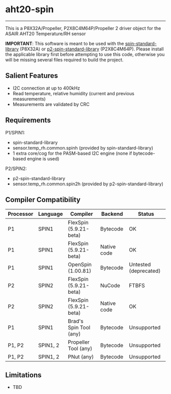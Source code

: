 # aht20-spin 
------------

This is a P8X32A/Propeller, P2X8C4M64P/Propeller 2 driver object for the ASAIR AHT20 Temperature/RH sensor

**IMPORTANT**: This software is meant to be used with the [spin-standard-library](https://github.com/avsa242/spin-standard-library) (P8X32A) or [p2-spin-standard-library](https://github.com/avsa242/p2-spin-standard-library) (P2X8C4M64P). Please install the applicable library first before attempting to use this code, otherwise you will be missing several files required to build the project.

## Salient Features

* I2C connection at up to 400kHz
* Read temperature, relative humidity (current and previous measurements)
* Measurements are validated by CRC

## Requirements

P1/SPIN1:
* spin-standard-library
* sensor.temp_rh.common.spinh (provided by spin-standard-library)
* 1 extra core/cog for the PASM-based I2C engine (none if bytecode-based engine is used)

P2/SPIN2:
* p2-spin-standard-library
* sensor.temp_rh.common.spin2h (provided by p2-spin-standard-library)

## Compiler Compatibility

| Processor | Language | Compiler               | Backend     | Status                |
|-----------|----------|------------------------|-------------|-----------------------|
| P1        | SPIN1    | FlexSpin (5.9.21-beta) | Bytecode    | OK                    |
| P1        | SPIN1    | FlexSpin (5.9.21-beta) | Native code | OK                    |
| P1        | SPIN1    | OpenSpin (1.00.81)     | Bytecode    | Untested (deprecated) |
| P2        | SPIN2    | FlexSpin (5.9.21-beta) | NuCode      | FTBFS                 |
| P2        | SPIN2    | FlexSpin (5.9.21-beta) | Native code | OK                    |
| P1        | SPIN1    | Brad's Spin Tool (any) | Bytecode    | Unsupported           |
| P1, P2    | SPIN1, 2 | Propeller Tool (any)   | Bytecode    | Unsupported           |
| P1, P2    | SPIN1, 2 | PNut (any)             | Bytecode    | Unsupported           |

## Limitations

* TBD

